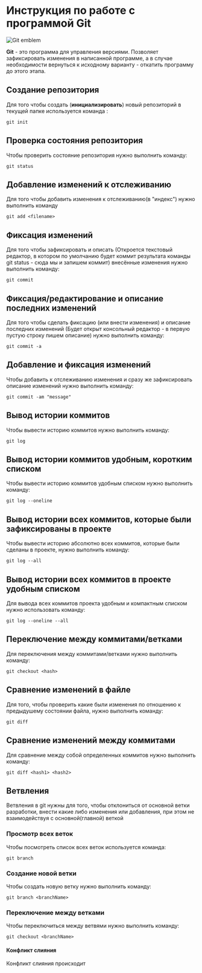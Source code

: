 # Инструкция по работе с программой Git

![Git emblem](git.png)

**Git** - это программа для управления версиями. Позволяет зафиксировать изменения в написанной программе, а в случае необходимости вернуться к исходному варианту - откатить программу до этого этапа.

## Создание репозитория

Для того чтобы создать (**инициализировать**) новый репозиторий в текущей папке используется команда :

    git init
 
 ## Проверка состояния репозитория

 Чтобы проверить состояние репозитория нужно выполнить команду:
    
    git status

## Добавление изменений к отслеживанию

Для того чтобы добавить изменения к отслеживанию(в "индекс") нужно выполнить команду 

    git add <filename>

## Фиксация изменений

Для того чтобы зафиксировать и описать (Откроется текстовый редактор, в котором по умолчанию будет коммит результата команды git status - сюда мы и запишем коммит) внесённые изменения нужно выполнить команду:

    git commit

## Фиксация/редактирование и описание последних изменений

Для того чтобы сделать фиксацию (или внести изменения) и описание последних изменений (Будет открыт консольный редактор - в первую пустую строку пишем описание) нужно выполнить команду:

    git commit -a

## Добавление и фиксация изменений

Чтобы добавить к отслеживанию изменения и сразу же зафиксировать описание изменений нужно выполнить команду:

    git commit -am "message"

## Вывод истории коммитов

Чтобы вывести историю коммитов нужно выполнить команду:

    git log

## Вывод истории коммитов удобным, коротким списком

Чтобы вывести историю коммитов удобным списком нужно выполнить команду:

    git log --oneline

## Вывод истории всех коммитов, которые были зафиксированы в проекте

Чтобы вывести историю абсолютно всех коммитов, которые были сделаны в проекте, нужно выполнить команду:

    git log --all

## Вывод истории всех коммитов в проекте удобным списком

Для вывода всех коммитов проекта удобным и компактным списком нужно использовать команду:

    git log --oneline --all

## Переключение между коммитами/ветками

Для переключения между коммитами/ветками нужно выполнить команду:

    git checkout <hash>

## Сравнение изменений в файле

Для того, чтобы проверить какие были изменения по отношению к предыдушему состоянии файла, нужно выполнить команду: 

    git diff

## Сравнение изменений между коммитами

Для сравнение между собой определенных коммитов нужно выполнить команду:

    git diff <hash1> <hash2>

## Ветвления

Ветвления в git нужны для того, чтобы отклониться от основной ветки разработки, внести какие либо изменения или добавления, при этом не взаимодействуя с основной(главной) веткой

### Просмотр всех веток

Чтобы посмотреть список всех веток используется команда:

    git branch

### Создание новой ветки

Чтобы создать новую ветку нужно выполнить команду:

    git branch <branchName>

### Переключение между ветками

Чтобы переключиться между ветвями нужно выполнить команду:

    git checkout <branchName>
    
#### Конфликт слияния

Конфликт слияния происходит